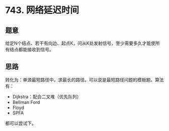 # 743. 网络延迟时间

## 题意

给定N个结点、若干有向边、起点K，问从K处发射信号，至少需要多久才能使所有结点都能接收到信号。

## 思路

转化为：单源最短路径中，求最长的路径。可以说是最短路径问题的模板题。算法有：

- Dijkstra：配合二叉堆（优先队列）
- Bellman Ford
- Floyd
- SPFA

都可以尝试下。
